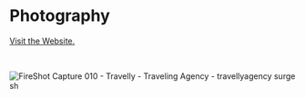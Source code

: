 # Photography

<a onclick="window.open(this.href,'_blank');return false;" href="https://xangriffin.surge.sh/">Visit the Website.</a>

<br>

![FireShot Capture 010 - Travelly - Traveling Agency - travellyagency surge sh](https://user-images.githubusercontent.com/39883704/91482808-a75d9580-e874-11ea-9f9a-dc535197c73f.jpg)
